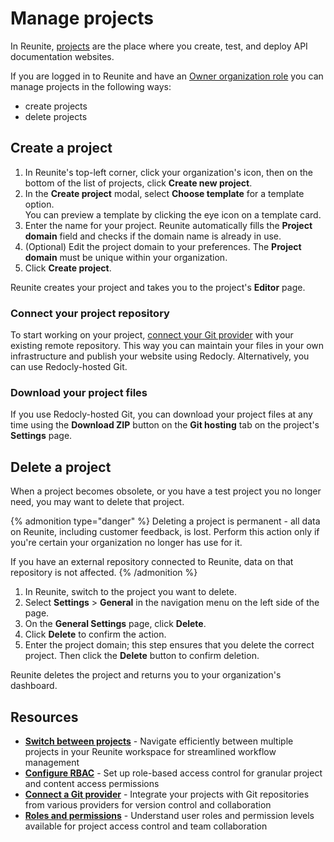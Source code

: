 # Manage projects

In Reunite, [projects](./projects.md) are the place where you create, test, and deploy API documentation websites.

If you are logged in to Reunite and have an [Owner organization role](../../access/roles.md#organization-roles) you can manage projects in the following ways:

- create projects
- delete projects

## Create a project

1. In Reunite's top-left corner, click your organization's icon, then on the bottom of the list of projects, click **Create new project**.
2. In the **Create project** modal, select **Choose template** for a template option.\
    You can preview a template by clicking the eye icon on a template card.
3. Enter the name for your project. Reunite automatically fills the **Project domain** field and checks if the domain name is already in use.
4. (Optional) Edit the project domain to your preferences. The **Project domain** must be unique within your organization.
5. Click **Create project**.

Reunite creates your project and takes you to the project's **Editor** page.

### Connect your project repository

To start working on your project, [connect your Git provider](./connect-git/connect-git-provider.md) with your existing remote repository.
This way you can maintain your files in your own infrastructure and publish your website using Redocly.
Alternatively, you can use Redocly-hosted Git.

### Download your project files

If you use Redocly-hosted Git, you can download your project files at any time using the **Download ZIP** button on the **Git hosting** tab on the project's **Settings** page.

## Delete a project

When a project becomes obsolete, or you have a test project you no longer need, you may want to delete that project.

{% admonition type="danger" %}
Deleting a project is permanent - all data on Reunite, including customer feedback, is lost.
Perform this action only if you're certain your organization no longer has use for it.

If you have an external repository connected to Reunite, data on that repository is not affected.
{% /admonition %}

1. In Reunite, switch to the project you want to delete.
2. Select **Settings** > **General** in the navigation menu on the left side of the page.
3. On the **General Settings** page, click **Delete**.
4. Click **Delete** to confirm the action.
5. Enter the project domain; this step ensures that you delete the correct project.
   Then click the **Delete** button to confirm deletion.

Reunite deletes the project and returns you to your organization's dashboard.

## Resources

- **[Switch between projects](./switch-between-projects.md)** - Navigate efficiently between multiple projects in your Reunite workspace for streamlined workflow management
- **[Configure RBAC](../../config/rbac.md)** - Set up role-based access control for granular project and content access permissions
- **[Connect a Git provider](./connect-git/connect-git-provider.md)** - Integrate your projects with Git repositories from various providers for version control and collaboration
- **[Roles and permissions](../../access/roles.md)** - Understand user roles and permission levels available for project access control and team collaboration

